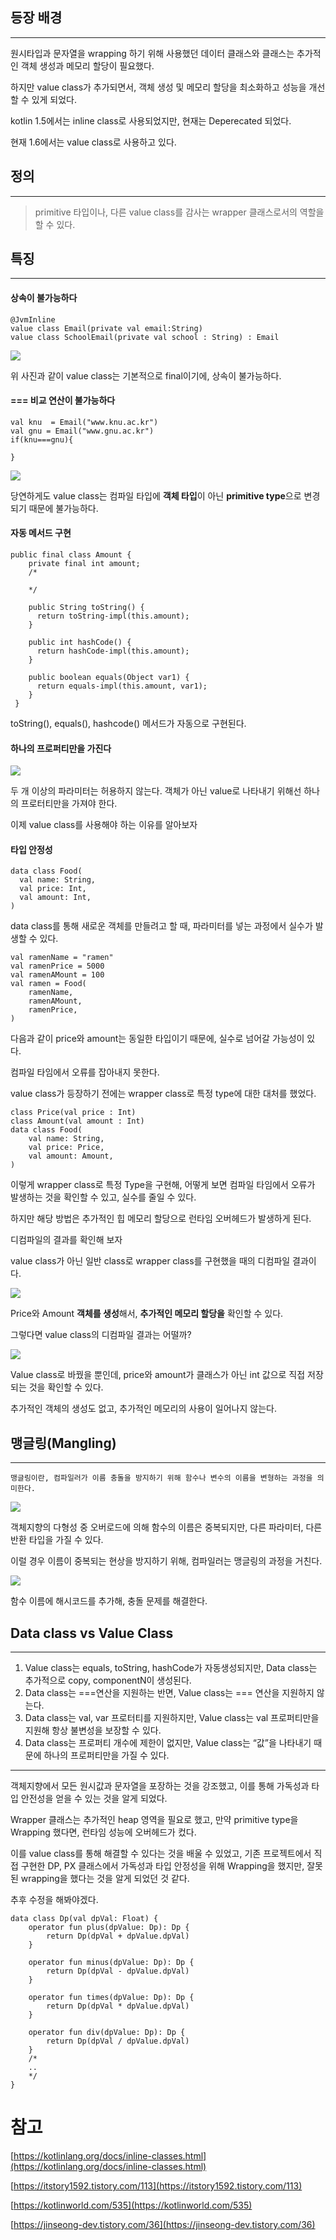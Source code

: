 ## 등장 배경

---

원시타입과 문자열을 wrapping 하기 위해 사용했던 데이터 클래스와 클래스는 추가적인 객체 생성과 메모리 할당이 필요했다.

하지만 value class가 추가되면서, 객체 생성 및 메모리 할당을 최소화하고 성능을 개선할 수 있게 되었다.

kotlin 1.5에서는 inline class로 사용되었지만, 현재는 Deperecated 되었다.

현재 1.6에서는 value class로 사용하고 있다.

## 정의

---

> primitive 타입이나, 다른 value class를 감사는 wrapper 클래스로서의 역할을 할 수 있다.

## 특징

---

#### **상속이 불가능하다**

```
@JvmInline
value class Email(private val email:String)
value class SchoolEmail(private val school : String) : Email
```

![](https://blog.kakaocdn.net/dn/Gn3uV/btsGfiz0KP5/Zom7eXtOOELx4ChNarCPQk/img.png)

위 사진과 같이 value class는 기본적으로 final이기에, 상속이 불가능하다.

#### **\=== 비교 연산이 불가능하다**

```
val knu  = Email("www.knu.ac.kr")
val gnu = Email("www.gnu.ac.kr")
if(knu===gnu){
      
}
```

![](https://blog.kakaocdn.net/dn/c4x4di/btsGis2czmg/DCKIfsrD4Y8JKKx21gtxVK/img.png)

당연하게도 value class는 컴파일 타입에 **객체 타입**이 아닌 **primitive type**으로 변경되기 때문에 불가능하다.

#### **자동 메서드 구현**

```
public final class Amount {
    private final int amount;
    /*
    
    */
    
    public String toString() {
      return toString-impl(this.amount);
    }

    public int hashCode() {
      return hashCode-impl(this.amount);
    }

    public boolean equals(Object var1) {
      return equals-impl(this.amount, var1);
    }
 }
```

toString(), equals(), hashcode() 메서드가 자동으로 구현된다.

#### **하나의 프로퍼티만을 가진다**

![](https://blog.kakaocdn.net/dn/b1gYwr/btsGfzhme9x/1QESoQk22VJx4tBaxNJPR0/img.png)

두 개 이상의 파라미터는 허용하지 않는다. 객체가 아닌 value로 나타내기 위해선 하나의 프로터티만을 가져야 한다.

이제 value class를 사용해야 하는 이유를 알아보자

#### **타입 안정성**

```
data class Food(
  val name: String,
  val price: Int,
  val amount: Int,
)
```

data class를 통해 새로운 객체를 만들려고 할 때, 파라미터를 넣는 과정에서 실수가 발생할 수 있다.

```
val ramenName = "ramen"
val ramenPrice = 5000
val ramenAMount = 100
val ramen = Food(
    ramenName,
    ramenAMount,
    ramenPrice,
)
```

다음과 같이 price와 amount는 동일한 타입이기 때문에, 실수로 넘어갈 가능성이 있다.

컴파일 타임에서 오류를 잡아내지 못한다.

value class가 등장하기 전에는 wrapper class로 특정 type에 대한 대처를 했었다.

```
class Price(val price : Int)
class Amount(val amount : Int)
data class Food(
    val name: String,
    val price: Price,
    val amount: Amount,
)
```

이렇게 wrapper class로 특정 Type을 구현해, 어떻게 보면 컴파일 타임에서 오류가 발생하는 것을 확인할 수 있고, 실수를 줄일 수 있다.

하지만 해당 방법은 추가적인 힙 메모리 할당으로 런타임 오버헤드가 발생하게 된다.

디컴파일의 결과를 확인해 보자

value class가 아닌 일반 class로 wrapper class를 구현했을 때의 디컴파일 결과이다.

![](https://blog.kakaocdn.net/dn/BgP6k/btsGhnAAzSU/1tvNmJJdB2dgEvaXe4fIy1/img.png)

Price와 Amount **객체를 생성**해서, **추가적인 메모리 할당을** 확인할 수 있다.

그렇다면 value class의 디컴파일 결과는 어떨까?

![](https://blog.kakaocdn.net/dn/bNNElu/btsGfyJvNwA/0DndVS9aIS0kFPcYgad5VK/img.png)

Value class로 바꿨을 뿐인데, price와 amount가 클래스가 아닌 int 값으로 직접 저장되는 것을 확인할 수 있다.

추가적인 객체의 생성도 없고, 추가적인 메모리의 사용이 일어나지 않는다.

## 맹글링(Mangling)

---

```
맹글링이란, 컴파일러가 이름 충돌을 방지하기 위해 함수나 변수의 이름을 변형하는 과정을 의미한다.
```

![](https://blog.kakaocdn.net/dn/dtYPFG/btsGff4merU/0FQE5VQarX57Q9kVBySqcK/img.png)

객체지향의 다형성 중 오버로드에 의해 함수의 이름은 중복되지만, 다른 파라미터, 다른 반환 타입을 가질 수 있다.

이럴 경우 이름이 중복되는 현상을 방지하기 위해, 컴파일러는 맹글링의 과정을 거친다.

![](https://blog.kakaocdn.net/dn/S4LcJ/btsGiebZhwD/R4TtQfyb2OznewpyiC49g0/img.png)

함수 이름에 해시코드를 추가해, 충돌 문제를 해결한다.

## Data class vs Value Class

---

1.  Value class는 equals, toString, hashCode가 자동생성되지만, Data class는 추가적으로 copy, componentN이 생성된다.
2.  Data class는 ===연산을 지원하는 반면, Value class는 === 연산을 지원하지 않는다.
3.  Data class는 val, var 프로터티를 지원하지만, Value class는 val 프로퍼티만을 지원해 항상 불변성을 보장할 수 있다.
4.  Data class는 프로퍼티 개수에 제한이 없지만, Value class는 “값”을 나타내기 때문에 하나의 프로퍼티만을 가질 수 있다.

---

객체지향에서 모든 원시값과 문자열을 포장하는 것을 강조했고, 이를 통해 가독성과 타입 안전성을 얻을 수 있는 것을 알게 되었다.

Wrapper 클래스는 추가적인 heap 영역을 필요로 했고, 만약 primitive type을 Wrapping 했다면, 런타임 성능에 오버헤드가 컸다.

이를 value class를 통해 해결할 수 있다는 것을 배울 수 있었고, 기존 프로젝트에서 직접 구현한 DP, PX 클래스에서 가독성과 타입 안정성을 위해 Wrapping을 했지만, 잘못된 wrapping을 했다는 것을 알게 되었던 것 같다.

추후 수정을 해봐야겠다.

```
data class Dp(val dpVal: Float) {
    operator fun plus(dpValue: Dp): Dp {
        return Dp(dpVal + dpValue.dpVal)
    }

    operator fun minus(dpValue: Dp): Dp {
        return Dp(dpVal - dpValue.dpVal)
    }

    operator fun times(dpValue: Dp): Dp {
        return Dp(dpVal * dpValue.dpVal)
    }

    operator fun div(dpValue: Dp): Dp {
        return Dp(dpVal / dpValue.dpVal)
    }
    /*
    ..
    */
}
```

# 참고

[https://kotlinlang.org/docs/inline-classes.html](https://kotlinlang.org/docs/inline-classes.html)

[https://itstory1592.tistory.com/113](https://itstory1592.tistory.com/113)

[https://kotlinworld.com/535](https://kotlinworld.com/535)

[https://jinseong-dev.tistory.com/36](https://jinseong-dev.tistory.com/36)